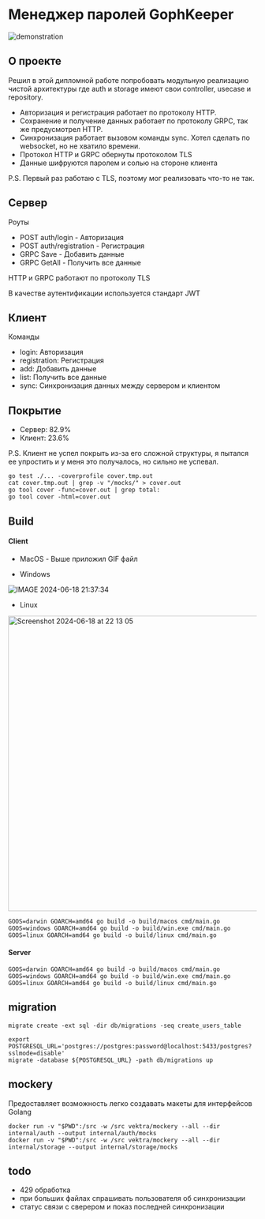 # Менеджер паролей GophKeeper

![demonstration](https://github.com/havilcorp/yandex-gophkeeper/assets/58453931/6a8c4dd8-c506-4bb1-83ed-d03a6ecb52ed)

## О проекте

Решил в этой дипломной работе попробовать модульную реализацию чистой архитектуры где auth и storage имеют свои controller, usecase и repository.

- Авторизация и регистрация работает по протоколу HTTP.
- Сохранение и получение данных работает по протоколу GRPC, так же предусмотрел HTTP.
- Синхронизация работает вызовом команды sync. Хотел сделать по websocket, но не хватило времени.
- Протокол HTTP и GRPC обернуты протоколом TLS
- Данные шифруются паролем и солью на стороне клиента

P.S. Первый раз работаю с TLS, поэтому мог реализовать что-то не так.

## Сервер

Роуты

- POST auth/login - Авторизация
- POST auth/registration - Регистрация
- GRPC Save - Добавить данные
- GRPC GetAll - Получить все данные

HTTP и GRPC работают по протоколу TLS

В качестве аутентификации используется стандарт JWT

## Клиент

Команды

- login: Авторизация
- registration: Регистрация
- add: Добавить данные
- list: Получить все данные
- sync: Синхронизация данных между сервером и клиентом

## Покрытие

- Сервер: 82.9%
- Клиент: 23.6%

P.S. Клиент не успел покрыть из-за его сложной структуры, я пытался ее упростить и у меня это получалось, но сильно не успевал.

```shell
go test ./... -coverprofile cover.tmp.out
cat cover.tmp.out | grep -v "/mocks/" > cover.out
go tool cover -func=cover.out | grep total:
go tool cover -html=cover.out
```

## Build

#### Client

* MacOS - Выше приложил GIF файл

* Windows

![IMAGE 2024-06-18 21:37:34](https://github.com/havilcorp/yandex-gophkeeper/assets/58453931/3719e932-9e2d-40e1-ac7e-62d647bf142a)

* Linux

<img width="598" alt="Screenshot 2024-06-18 at 22 13 05" src="https://github.com/havilcorp/yandex-gophkeeper/assets/58453931/e0963711-3ae7-4151-a3c8-611044989710">

```shell
GOOS=darwin GOARCH=amd64 go build -o build/macos cmd/main.go
GOOS=windows GOARCH=amd64 go build -o build/win.exe cmd/main.go
GOOS=linux GOARCH=amd64 go build -o build/linux cmd/main.go
```

#### Server

```shell
GOOS=darwin GOARCH=amd64 go build -o build/macos cmd/main.go
GOOS=windows GOARCH=amd64 go build -o build/win.exe cmd/main.go
GOOS=linux GOARCH=amd64 go build -o build/linux cmd/main.go
```

## migration

```shell
migrate create -ext sql -dir db/migrations -seq create_users_table

export POSTGRESQL_URL='postgres://postgres:password@localhost:5433/postgres?sslmode=disable'
migrate -database ${POSTGRESQL_URL} -path db/migrations up
```

## mockery

Предоставляет возможность легко создавать макеты для интерфейсов Golang

```shell
docker run -v "$PWD":/src -w /src vektra/mockery --all --dir internal/auth --output internal/auth/mocks
docker run -v "$PWD":/src -w /src vektra/mockery --all --dir internal/storage --output internal/storage/mocks
```

## todo

- 429 обработка
- при больших файлах спрашивать пользователя об синхронизации
- статус связи с сверером и показ последней синхронизации
